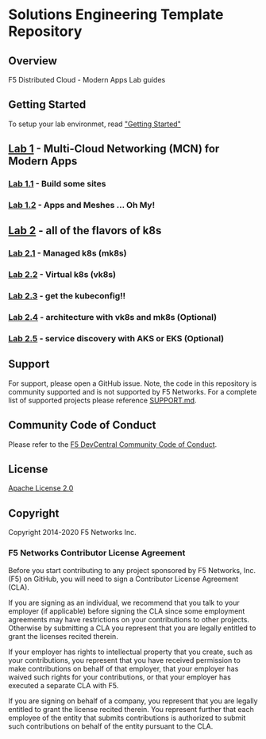 # Solutions Engineering Template Repository


## Overview

F5 Distributed Cloud - Modern Apps Lab guides

## Getting Started

To setup your lab environmet, read ["Getting Started"](lab_0.0.md) <insert MD hyperlink>

## [Lab 1](lab_1.0.md) - Multi-Cloud Networking (MCN) for Modern Apps  
  
### [Lab 1.1](lab_1.1.md) - Build some sites
  
### [Lab 1.2](lab_1.2.md) - Apps and Meshes ... Oh My!
  
## [Lab 2](lab_2.0.md) - all of the flavors of k8s
  
### [Lab 2.1](lab_2.1.md) - Managed k8s (mk8s)
### [Lab 2.2](lab_2.2.md) - Virtual k8s (vk8s)
### [Lab 2.3](lab_2.3.md) - get the kubeconfig!!
### [Lab 2.4](lab_2.4.md) - architecture with vk8s and mk8s (Optional)
### [Lab 2.5](lab_2.5.md) - service discovery with AKS or EKS (Optional)
  
## Support

For support, please open a GitHub issue.  Note, the code in this repository is community supported and is not supported by F5 Networks.  For a complete list of supported projects please reference [SUPPORT.md](SUPPORT.md).

## Community Code of Conduct

Please refer to the [F5 DevCentral Community Code of Conduct](code_of_conduct.md).

## License

[Apache License 2.0](LICENSE)

## Copyright

Copyright 2014-2020 F5 Networks Inc.

### F5 Networks Contributor License Agreement

Before you start contributing to any project sponsored by F5 Networks, Inc. (F5) on GitHub, you will need to sign a Contributor License Agreement (CLA).

If you are signing as an individual, we recommend that you talk to your employer (if applicable) before signing the CLA since some employment agreements may have restrictions on your contributions to other projects.
Otherwise by submitting a CLA you represent that you are legally entitled to grant the licenses recited therein.

If your employer has rights to intellectual property that you create, such as your contributions, you represent that you have received permission to make contributions on behalf of that employer, that your employer has waived such rights for your contributions, or that your employer has executed a separate CLA with F5.

If you are signing on behalf of a company, you represent that you are legally entitled to grant the license recited therein.
You represent further that each employee of the entity that submits contributions is authorized to submit such contributions on behalf of the entity pursuant to the CLA.

